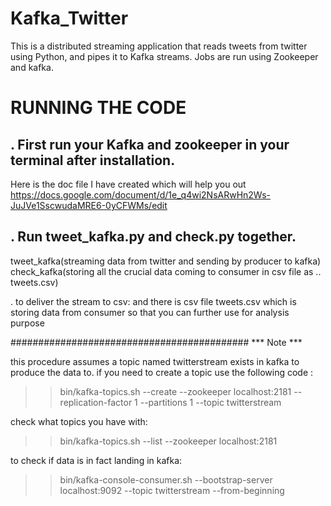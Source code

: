 # Kafka_Twitter
This is a distributed streaming application that reads tweets from twitter using Python, and pipes it to Kafka streams. Jobs are run using Zookeeper and kafka. 

# RUNNING THE CODE
. First run your Kafka and zookeeper in your terminal after installation. 
  --
   Here is the doc file I have created which will help you out
    https://docs.google.com/document/d/1e_q4wi2NsARwHn2Ws-JuJVe1SscwudaMRE6-0yCFWMs/edit
    
. Run tweet_kafka.py and check.py together. 
  --
   tweet_kafka(streaming data from twitter and sending by producer to kafka)
   check_kafka(storing all the crucial data coming to consumer in csv file as .. tweets.csv) 

. to deliver the stream to csv:
 and there is csv file tweets.csv which is storing data from consumer so that you can further use for analysis purpose
 

###########################################
*** Note ***

this procedure assumes a topic named twitterstream exists in kafka to produce the data to.
if you need to create a topic use the following code :

>> bin/kafka-topics.sh --create --zookeeper localhost:2181 --replication-factor 1 --partitions 1 --topic twitterstream

check what topics you have with:
>> bin/kafka-topics.sh --list --zookeeper localhost:2181

to check if data is in fact landing in kafka:
>> bin/kafka-console-consumer.sh --bootstrap-server localhost:9092 --topic twitterstream --from-beginning
 


  

